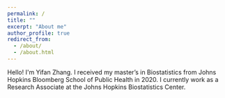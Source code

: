 ```yaml
---
permalink: /
title: ""
excerpt: "About me"
author_profile: true
redirect_from: 
  - /about/
  - /about.html
---
```

Hello! I'm Yifan Zhang. I received my master’s in Biostatistics from Johns Hopkins Bloomberg School of Public Health in 2020. I currently work as a Research Associate at the Johns Hopkins Biostatistics Center.
